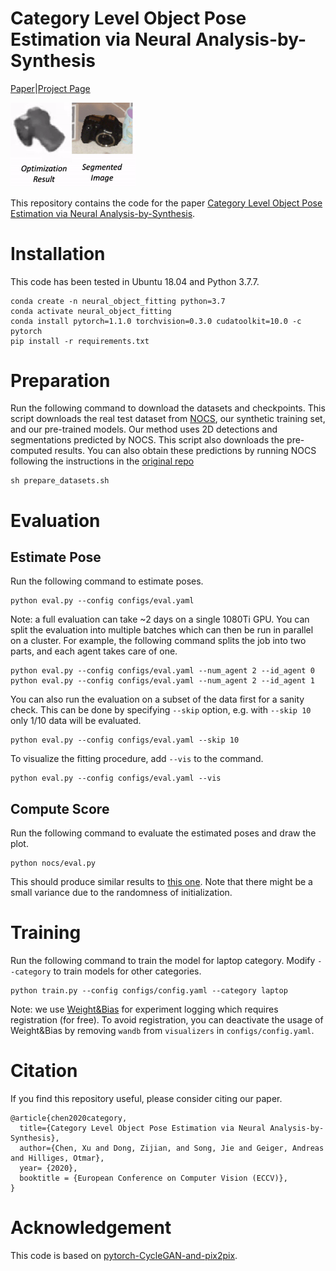 # Category Level Object Pose Estimation via Neural Analysis-by-Synthesis
[Paper](https://arxiv.org/pdf/2008.08145.pdf)|[Project Page](https://ait.ethz.ch/projects/2020/neural-object-fitting/)

<img src="assets/teaser.gif" width="200">

This repository contains the code for the paper [Category Level Object Pose Estimation via Neural Analysis-by-Synthesis](https://arxiv.org/pdf/2008.08145.pdf).

# Installation
This code has been tested in Ubuntu 18.04 and Python 3.7.7. 
```
conda create -n neural_object_fitting python=3.7
conda activate neural_object_fitting
conda install pytorch=1.1.0 torchvision=0.3.0 cudatoolkit=10.0 -c pytorch
pip install -r requirements.txt
```

# Preparation
Run the following command to download the datasets and checkpoints. This script downloads the real test dataset from [NOCS](https://github.com/hughw19/NOCS_CVPR2019#datasets), our synthetic training set, and our pre-trained models. Our method uses 2D detections and segmentations predicted by NOCS. This script also downloads the pre-computed results. You can also obtain these predictions by running NOCS following the instructions in the [original repo](https://github.com/hughw19/NOCS_CVPR2019)

```
sh prepare_datasets.sh
```

# Evaluation
## Estimate Pose
Run the following command to estimate poses. 

```
python eval.py --config configs/eval.yaml
```

Note: a full evaluation can take ~2 days on a single 1080Ti GPU. You can split the evaluation into multiple batches which can then be run in parallel on a cluster. For example, the following command splits the job into two parts, and each agent takes care of one.
```
python eval.py --config configs/eval.yaml --num_agent 2 --id_agent 0
python eval.py --config configs/eval.yaml --num_agent 2 --id_agent 1
```

You can also run the evaluation on a subset of the data first for a sanity check. This can be done by specifying `--skip` option, e.g. with `--skip 10` only 1/10 data will be evaluated.
```
python eval.py --config configs/eval.yaml --skip 10
```

To visualize the fitting procedure, add `--vis` to the command.
```
python eval.py --config configs/eval.yaml --vis
```

## Compute Score
Run the following command to evaluate the estimated poses and draw the plot.
```
python nocs/eval.py
```

This should produce similar results to [this one](https://dataset.ait.ethz.ch/downloads/IJNQ4hZGrB/results.pkl). Note that there might be a small variance due to the randomness of initialization.

# Training
Run the following command to train the model for laptop category. Modify `--category` to train models for other categories.

```
python train.py --config configs/config.yaml --category laptop
```

Note: we use [Weight&Bias](https://wandb.ai/site) for experiment logging which requires registration (for free). To avoid registration, you can deactivate the usage of Weight&Bias by removing `wandb` from `visualizers` in `configs/config.yaml`.


# Citation
If you find this repository useful, please consider citing our paper.
```
@article{chen2020category,
  title={Category Level Object Pose Estimation via Neural Analysis-by-Synthesis},
  author={Chen, Xu and Dong, Zijian, and Song, Jie and Geiger, Andreas and Hilliges, Otmar},
  year= {2020},
  booktitle = {European Conference on Computer Vision (ECCV)},
}
```

# Acknowledgement
This code is based on [pytorch-CycleGAN-and-pix2pix](https://github.com/junyanz/pytorch-CycleGAN-and-pix2pix.git).